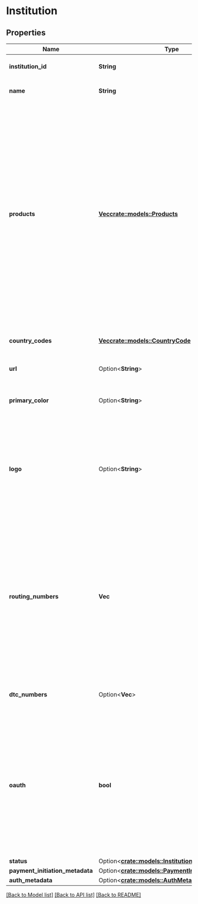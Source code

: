 # Institution

## Properties

Name | Type | Description | Notes
------------ | ------------- | ------------- | -------------
**institution_id** | **String** | Unique identifier for the institution | 
**name** | **String** | The official name of the institution | 
**products** | [**Vec<crate::models::Products>**](Products.md) | A list of the Plaid products supported by the institution. Note that only institutions that support Instant Auth will return `auth` in the product array; institutions that do not list `auth` may still support other Auth methods such as Instant Match or Automated Micro-deposit Verification. To identify institutions that support those methods, use the `auth_metadata` object. For more details, see [Full Auth coverage](https://plaid.com/docs/auth/coverage/). | 
**country_codes** | [**Vec<crate::models::CountryCode>**](CountryCode.md) | A list of the country codes supported by the institution. | 
**url** | Option<**String**> | The URL for the institution's website | [optional]
**primary_color** | Option<**String**> | Hexadecimal representation of the primary color used by the institution | [optional]
**logo** | Option<**String**> | Base64 encoded representation of the institution's logo, returned as a base64 encoded 152x152 PNG. Not all institutions' logos are available. | [optional]
**routing_numbers** | **Vec<String>** | A partial list of routing numbers associated with the institution. This list is provided for the purpose of looking up institutions by routing number. It is not comprehensive and should never be used as a complete list of routing numbers for an institution. | 
**dtc_numbers** | Option<**Vec<String>**> | A partial list of DTC numbers associated with the institution. | [optional]
**oauth** | **bool** | Indicates that the institution has a mandatory OAuth login flow. Note that `oauth` may be `false` even for institutions that support OAuth, if the institution is in the process of migrating to OAuth and some active Items still exist that do not use OAuth. | 
**status** | Option<[**crate::models::InstitutionStatus**](InstitutionStatus.md)> |  | [optional]
**payment_initiation_metadata** | Option<[**crate::models::PaymentInitiationMetadata**](PaymentInitiationMetadata.md)> |  | [optional]
**auth_metadata** | Option<[**crate::models::AuthMetadata**](AuthMetadata.md)> |  | [optional]

[[Back to Model list]](../README.md#documentation-for-models) [[Back to API list]](../README.md#documentation-for-api-endpoints) [[Back to README]](../README.md)


